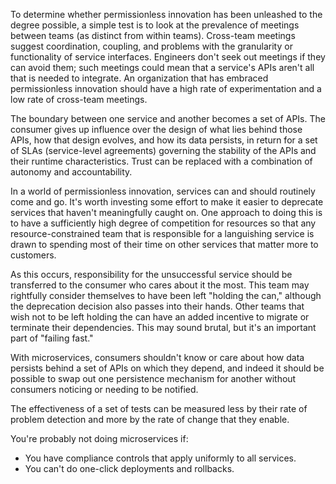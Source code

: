 To determine whether permissionless innovation has been unleashed to the degree possible, a simple test is to look at the prevalence of meetings between teams (as distinct from within teams). Cross-team meetings suggest coordination, coupling, and problems with the granularity or functionality of service interfaces. Engineers don't seek out meetings if they can avoid them; such meetings could mean that a service's APIs aren't all that is needed to integrate. An organization that has embraced permissionless innovation should have a high rate of experimentation and a low rate of cross-team meetings.

The boundary between one service and another becomes a set of APIs. The consumer gives up influence over the design of what lies behind those APIs, how that design evolves, and how its data persists, in return for a set of SLAs (service-level agreements) governing the stability of the APIs and their runtime characteristics. Trust can be replaced with a combination of autonomy and accountability.

In a world of permissionless innovation, services can and should routinely come and go. It's worth investing some effort to make it easier to deprecate services that haven't meaningfully caught on. One approach to doing this is to have a sufficiently high degree of competition for resources so that any resource-constrained team that is responsible for a languishing service is drawn to spending most of their time on other services that matter more to customers.

As this occurs, responsibility for the unsuccessful service should be transferred to the consumer who cares about it the most. This team may rightfully consider themselves to have been left "holding the can," although the deprecation decision also passes into their hands. Other teams that wish not to be left holding the can have an added incentive to migrate or terminate their dependencies. This may sound brutal, but it's an important part of "failing fast."

With microservices, consumers shouldn't know or care about how data persists behind a set of APIs on which they depend, and indeed it should be possible to swap out one persistence mechanism for another without consumers noticing or needing to be notified.

The effectiveness of a set of tests can be measured less by their rate of problem detection and more by the rate of change that they enable.

You're probably not doing microservices if:

* You have compliance controls that apply uniformly to all services.
* You can't do one-click deployments and rollbacks.
